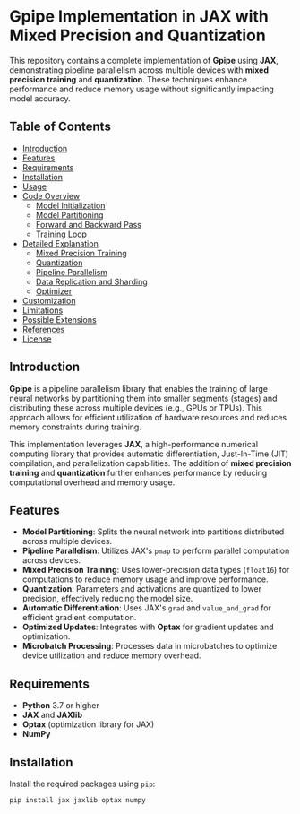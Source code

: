# Gpipe Implementation in JAX with Mixed Precision and Quantization

This repository contains a complete implementation of **Gpipe** using **JAX**, demonstrating pipeline parallelism across multiple devices with **mixed precision training** and **quantization**. These techniques enhance performance and reduce memory usage without significantly impacting model accuracy.

## Table of Contents

- [Introduction](#introduction)
- [Features](#features)
- [Requirements](#requirements)
- [Installation](#installation)
- [Usage](#usage)
- [Code Overview](#code-overview)
  - [Model Initialization](#model-initialization)
  - [Model Partitioning](#model-partitioning)
  - [Forward and Backward Pass](#forward-and-backward-pass)
  - [Training Loop](#training-loop)
- [Detailed Explanation](#detailed-explanation)
  - [Mixed Precision Training](#mixed-precision-training)
  - [Quantization](#quantization)
  - [Pipeline Parallelism](#pipeline-parallelism)
  - [Data Replication and Sharding](#data-replication-and-sharding)
  - [Optimizer](#optimizer)
- [Customization](#customization)
- [Limitations](#limitations)
- [Possible Extensions](#possible-extensions)
- [References](#references)
- [License](#license)

## Introduction

**Gpipe** is a pipeline parallelism library that enables the training of large neural networks by partitioning them into smaller segments (stages) and distributing these across multiple devices (e.g., GPUs or TPUs). This approach allows for efficient utilization of hardware resources and reduces memory constraints during training.

This implementation leverages **JAX**, a high-performance numerical computing library that provides automatic differentiation, Just-In-Time (JIT) compilation, and parallelization capabilities. The addition of **mixed precision training** and **quantization** further enhances performance by reducing computational overhead and memory usage.

## Features

- **Model Partitioning**: Splits the neural network into partitions distributed across multiple devices.
- **Pipeline Parallelism**: Utilizes JAX's `pmap` to perform parallel computation across devices.
- **Mixed Precision Training**: Uses lower-precision data types (`float16`) for computations to reduce memory usage and improve performance.
- **Quantization**: Parameters and activations are quantized to lower precision, effectively reducing the model size.
- **Automatic Differentiation**: Uses JAX's `grad` and `value_and_grad` for efficient gradient computation.
- **Optimized Updates**: Integrates with **Optax** for gradient updates and optimization.
- **Microbatch Processing**: Processes data in microbatches to optimize device utilization and reduce memory overhead.

## Requirements

- **Python** 3.7 or higher
- **JAX** and **JAXlib**
- **Optax** (optimization library for JAX)
- **NumPy**

## Installation

Install the required packages using `pip`:

```bash
pip install jax jaxlib optax numpy
